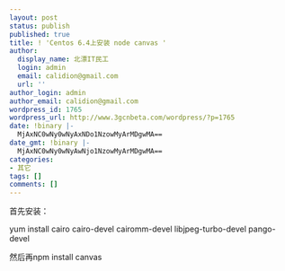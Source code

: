 ```yaml
---
layout: post
status: publish
published: true
title: ! 'Centos 6.4上安装 node canvas '
author:
  display_name: 北漂IT民工
  login: admin
  email: calidion@gmail.com
  url: ''
author_login: admin
author_email: calidion@gmail.com
wordpress_id: 1765
wordpress_url: http://www.3gcnbeta.com/wordpress/?p=1765
date: !binary |-
  MjAxNC0wNy0wNyAxNDo1NzowMyArMDgwMA==
date_gmt: !binary |-
  MjAxNC0wNy0wNyAwNjo1NzowMyArMDgwMA==
categories:
- 其它
tags: []
comments: []
---
```

首先安装：

yum install cairo cairo-devel cairomm-devel libjpeg-turbo-devel pango-devel

然后再npm install canvas
